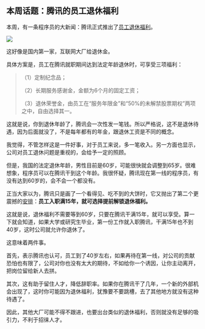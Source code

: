 ## 本周话题：腾讯的员工退休福利

本周，有一条程序员的大新闻：腾讯正式推出了[员工退休福利](https://finance.sina.cn/7x24/2021-11-05/detail-iktzqtyu5527461.d.html)。

![](https://cdn.beekka.com/blogimg/asset/202111/bg2021110503.jpg)

这好像是国内第一家，互联网大厂给退休金。

具体方案是，员工在腾讯就职期间达到法定年龄退休时，可享受三项福利：

> （1）定制纪念品；
> 
> （2）长期服务感谢金，金额为6个月的固定工资；
> 
> （3）退休荣誉金，由员工在“服务年限金”和“50%的未解禁股票期权”两项之中，自由选择其一。

这就是说，你到退休年龄了，腾讯会一次性发一笔钱。所以严格说，这不是退休待遇，因为后面就没了，不是每年都有的年金，跟退休工资是不同的概念。

我觉得，不管怎样这是一件好事，对于员工来说，多一笔收入。另一方面也显示，公司对员工退休问题是重视的，会给予一定的照顾。

但是，我国的法定退休年龄，男性目前是60岁，可能很快就会调整到65岁。很难想象，程序员可以在腾讯干到这个年龄。我很怀疑，腾讯现在第一线的程序员，有没有达到60岁的，会不会一个都没有。

正当大家以为，腾讯只是画了一个看得见、吃不到的大饼时，它又抛出了第二个更震撼的[安排](https://finance.sina.cn/7x24/2021-11-09/detail-iktzqtyu6241105.d.html)：**员工入职满15年，就可选择提前解锁退休福利。**

这就是说，退休福利不需要等到60岁，只要在腾讯干满15年，就可以享受。算一下就会知道，如果大学或研究生毕业，第一份工作就入职腾讯，干满15年也不到40岁，这时公司就允许你退休了。

这意味着两件事。

首先，表示腾讯也认可，员工到了40岁左右，如果再待在第一线，对公司的贡献恐怕也有限了，公司对你也没有太大的期待，不如给你一个诱因，让你主动离开，把岗位留给新人去拼。

其次，这有助于留住人才，降低辞职率。如果你在腾讯干了几年，一个新的外部机会出现了，这时你可能因为退休福利，犹豫要不要跳槽，去了其他地方就没有这种待遇了。

因此，其他大厂可能不得不跟进，也要出台类似的退休福利，否则就没有足够的吸引力，不利于招徕人才。
